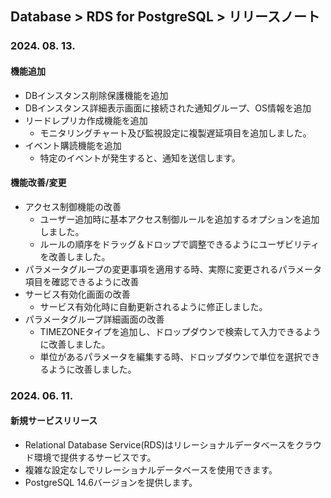 ## Database > RDS for PostgreSQL > リリースノート

### 2024. 08. 13.

#### 機能追加

- DBインスタンス削除保護機能を追加
- DBインスタンス詳細表示画面に接続された通知グループ、OS情報を追加
- リードレプリカ作成機能を追加
  - モニタリングチャート及び監視設定に複製遅延項目を追加しました。
- イベント購読機能を追加
  - 特定のイベントが発生すると、通知を送信します。

#### 機能改善/変更

- アクセス制御機能の改善
  - ユーザー追加時に基本アクセス制御ルールを追加するオプションを追加しました。
  - ルールの順序をドラッグ＆ドロップで調整できるようにユーザビリティを改善しました。
- パラメータグループの変更事項を適用する時、実際に変更されるパラメータ項目を確認できるように改善
- サービス有効化画面の改善
  - サービス有効化時に自動更新されるように修正しました。
- パラメータグループ詳細画面の改善
  - TIMEZONEタイプを追加し、ドロップダウンで検索して入力できるように改善しました。
  - 単位があるパラメータを編集する時、ドロップダウンで単位を選択できるように改善しました。


### 2024. 06. 11.

#### 新規サービスリリース

- Relational Database Service(RDS)はリレーショナルデータベースをクラウド環境で提供するサービスです。
- 複雑な設定なしでリレーショナルデータベースを使用できます。
- PostgreSQL 14.6バージョンを提供します。
